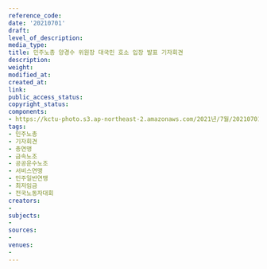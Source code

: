 ```yaml
---
reference_code: 
date: '20210701'
draft: 
level_of_description: 
media_type: 
title: 민주노총 양경수 위원장 대국민 호소 입장 발표 기자회견
description: 
weight: 
modified_at: 
created_at: 
link: 
public_access_status: 
copyright_status: 
components:
- https://kctu-photo.s3.ap-northeast-2.amazonaws.com/2021년/7월/20210701-민주노총+양경수+위원장+대국민+호소+입장+발표+기자회견_민주노총_기자회견_총연맹_금속노조_공공운수노조_서비스연맹_민주일반연맹_최저임금_전국노동자대회/_1D20420.jpg
tags:
- 민주노총
- 기자회견
- 총연맹
- 금속노조
- 공공운수노조
- 서비스연맹
- 민주일반연맹
- 최저임금
- 전국노동자대회
creators:
- 
subjects:
- 
sources:
- 
venues:
- 
---
```

